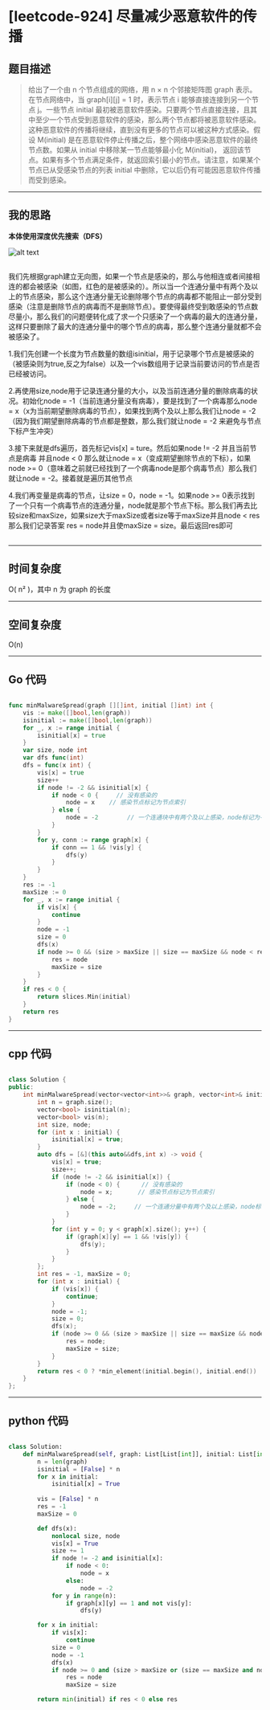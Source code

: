 # [leetcode-924] 尽量减少恶意软件的传播

## 题目描述


> 给出了一个由 n 个节点组成的网络，用 n × n 个邻接矩阵图 graph 表示。在节点网络中，当 graph[i][j] = 1 时，表示节点 i 能够直接连接到另一个节点 j。一些节点 initial 最初被恶意软件感染。只要两个节点直接连接，且其中至少一个节点受到恶意软件的感染，那么两个节点都将被恶意软件感染。这种恶意软件的传播将继续，直到没有更多的节点可以被这种方式感染。假设 M(initial) 是在恶意软件停止传播之后，整个网络中感染恶意软件的最终节点数。如果从 initial 中移除某一节点能够最小化 M(initial)， 返回该节点。如果有多个节点满足条件，就返回索引最小的节点。请注意，如果某个节点已从受感染节点的列表 initial 中删除，它以后仍有可能因恶意软件传播而受到感染。

---

## 我的思路
**本体使用深度优先搜索（DFS）**


![alt text](image.png)
## 

我们先根据graph建立无向图，如果一个节点是感染的，那么与他相连或者间接相连的都会被感染（如图，红色的是被感染的）。所以当一个连通分量中有两个及以上的节点感染，那么这个连通分量无论删除哪个节点的病毒都不能阻止一部分受到感染（注意是删除节点的病毒而不是删除节点）。要使得最终受到敢感染的节点数尽量小，那么我们的问题便转化成了求一个只感染了一个病毒的最大的连通分量，这样只要删除了最大的连通分量中的哪个节点的病毒，那么整个连通分量就都不会被感染了。

1.我们先创建一个长度为节点数量的数组isinitial，用于记录哪个节点是被感染的（被感染则为true,反之为false）以及一个vis数组用于记录当前要访问的节点是否已经被访问。

2.再使用size,node用于记录连通分量的大小，以及当前连通分量的删除病毒的状况。初始化node = -1（当前连通分量没有病毒），要是找到了一个病毒那么node = x（x为当前期望删除病毒的节点），如果找到两个及以上那么我们让node = -2（因为我们期望删除病毒的节点都是整数，那么我们就让node = -2 来避免与节点下标产生冲突）

3.接下来就是dfs遍历，首先标记vis[x] = ture。然后如果node != -2 并且当前节点是病毒 并且node < 0 那么就让node = x（变成期望删除节点的下标），如果node >= 0（意味着之前就已经找到了一个病毒node是那个病毒节点）那么我们就让node = -2。接着就是遍历其他节点

4.我们再变量是病毒的节点，让size = 0，node = -1。如果node >= 0表示找到了一个只有一个病毒节点的连通分量，node就是那个节点下标。那么我们再去比较size和maxSize，如果size大于maxSize或者size等于maxSize并且node < res 那么我们记录答案 res = node并且使maxSize = size。最后返回res即可

##

---

## 时间复杂度

O( n² )，其中 n 为 graph 的长度

---

## 空间复杂度

O(n)

---

## Go 代码

```go

func minMalwareSpread(graph [][]int, initial []int) int {
    vis := make([]bool,len(graph))
    isinitial := make([]bool,len(graph))
    for _, x := range initial {
        isinitial[x] = true
    }
    var size, node int 
    var dfs func(int)
    dfs = func(x int) {
        vis[x] = true
        size++
        if node != -2 && isinitial[x] {
            if node < 0 {     // 没有感染的
                node = x    // 感染节点标记为节点索引
            } else {
                node = -2        // 一个连通块中有两个及以上感染，node标记为-2
            }
        }
        for y, conn := range graph[x] {
            if conn == 1 && !vis[y] {
                dfs(y)
            }
        }
    }
    res := -1
    maxSize := 0
    for _, x := range initial {
        if vis[x] {
            continue
        }
        node = -1
        size = 0
        dfs(x)
        if node >= 0 && (size > maxSize || size == maxSize && node < res) {
            res = node
            maxSize = size
        }
    }
    if res < 0 {
        return slices.Min(initial)
    }
    return res
}

```
---

## cpp 代码

```cpp

class Solution {
public:
    int minMalwareSpread(vector<vector<int>>& graph, vector<int>& initial) {
        int n = graph.size();
        vector<bool> isinitial(n);
        vector<bool> vis(n);
        int size, node;
        for (int x : initial) {
            isinitial[x] = true;
        }
        auto dfs = [&](this auto&&dfs,int x) -> void {
            vis[x] = true;
            size++;
            if (node != -2 && isinitial[x]) {
                if (node < 0) {      // 没有感染的
                    node = x;       // 感染节点标记为节点索引
                } else {
                    node = -2;     // 一个连通分量中有两个及以上感染，node标记为-2
                }
            }
            for (int y = 0; y < graph[x].size(); y++) {
                if (graph[x][y] == 1 && !vis[y]) {
                    dfs(y);
                }
            }
        };
        int res = -1, maxSize = 0;
        for (int x : initial) {
            if (vis[x]) {
                continue;
            }
            node = -1;
            size = 0;
            dfs(x);
            if (node >= 0 && (size > maxSize || size == maxSize && node < res)) {
                res = node;
                maxSize = size;
            }
        }
        return res < 0 ? *min_element(initial.begin(), initial.end()) : res;
    }
};

```
---
## python 代码

```python

class Solution:
    def minMalwareSpread(self, graph: List[List[int]], initial: List[int]) -> int:
        n = len(graph)
        isinitial = [False] * n
        for x in initial:
            isinitial[x] = True
        
        vis = [False] * n
        res = -1
        maxSize = 0

        def dfs(x):
            nonlocal size, node
            vis[x] = True
            size += 1
            if node != -2 and isinitial[x]:
                if node < 0:
                    node = x
                else:
                    node = -2
            for y in range(n):
                if graph[x][y] == 1 and not vis[y]:
                    dfs(y)

        for x in initial:
            if vis[x]:
                continue
            size = 0
            node = -1
            dfs(x)
            if node >= 0 and (size > maxSize or (size == maxSize and node < res)):
                res = node
                maxSize = size

        return min(initial) if res < 0 else res

```
